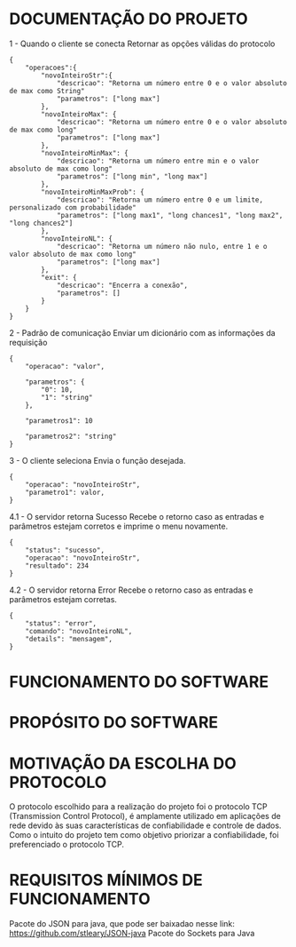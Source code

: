 # DOCUMENTAÇÃO DO PROJETO

1 - Quando o cliente se conecta
Retornar as opções válidas do protocolo
```
{
	"operacoes":{
		"novoInteiroStr":{
			"descricao": "Retorna um número entre 0 e o valor absoluto de max como String"
			"parametros": ["long max"]
		},
		"novoInteiroMax": {
			"descricao": "Retorna um número entre 0 e o valor absoluto de max como long"
			"parametros": ["long max"]
		},
		"novoInteiroMinMax": {
			"descricao": "Retorna um número entre min e o valor absoluto de max como long"
			"parametros": ["long min", "long max"]
		},
		"novoInteiroMinMaxProb": {
			"descricao": "Retorna um número entre 0 e um limite, personalizado com probabilidade"
			"parametros": ["long max1", "long chances1", "long max2", "long chances2"]
		},
		"novoInteiroNL": {
			"descricao": "Retorna um número não nulo, entre 1 e o valor absoluto de max como long"
			"parametros": ["long max"]
		},
		"exit": {
			"descricao": "Encerra a conexão",
			"parametros": []
		}
	}
}
```

2 - Padrão de comunicação
Enviar um dicionário com as informações da requisição
```
{
	"operacao": "valor",
	
	"parametros": {
		"0": 10,
		"1": "string"
	},
	
	"parametros1": 10
	
	"parametros2": "string"
}
```

3 - O cliente seleciona
Envia o função desejada.
```
{
	"operacao": "novoInteiroStr",
	"parametro1": valor,
}
```

4.1 - O servidor retorna Sucesso
Recebe o retorno caso as entradas e parâmetros estejam corretos e imprime o menu novamente.
```
{
	"status": "sucesso",
	"operacao": "novoInteiroStr",
	"resultado": 234
}
```

4.2 - O servidor retorna Error
Recebe o retorno caso as entradas e parâmetros estejam corretas.
```
{
	"status": "error",
	"comando": "novoInteiroNL",
	"details": "mensagem",
}
```

# FUNCIONAMENTO DO SOFTWARE

# PROPÓSITO DO SOFTWARE

# MOTIVAÇÃO DA ESCOLHA DO PROTOCOLO
O protocolo escolhido para a realização do projeto foi o protocolo TCP (Transmission Control Protocol), é amplamente utilizado em aplicações de rede devido às suas características de confiabilidade e controle de dados. Como o intuito do projeto tem como objetivo priorizar a confiabilidade, foi preferenciado o protocolo TCP.

# REQUISITOS MÍNIMOS DE FUNCIONAMENTO
Pacote do JSON para java, que pode ser baixadao nesse link: https://github.com/stleary/JSON-java
Pacote do Sockets para Java
